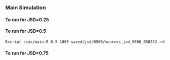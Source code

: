 

### Main Simulation

#### To run for JSD=0.25

#### To run for JSD=0.5

```bash
Rscript sims/main.R 0.5 1000 saved/jsd/0500/sources_jsd_0500_050252.rds
```
#### To run for JSD=0.75